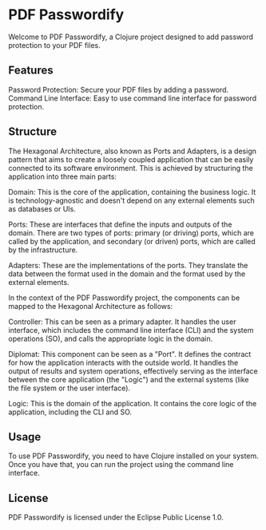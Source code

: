 # PDF Passwordify
Welcome to PDF Passwordify, a Clojure project designed to add password protection to your PDF files.

## Features
Password Protection: Secure your PDF files by adding a password.
Command Line Interface: Easy to use command line interface for password protection.
## Structure
The Hexagonal Architecture, also known as Ports and Adapters, is a design pattern that aims to create a loosely coupled application that can be easily connected to its software environment. This is achieved by structuring the application into three main parts:

Domain: This is the core of the application, containing the business logic. It is technology-agnostic and doesn't depend on any external elements such as databases or UIs.

Ports: These are interfaces that define the inputs and outputs of the domain. There are two types of ports: primary (or driving) ports, which are called by the application, and secondary (or driven) ports, which are called by the infrastructure.

Adapters: These are the implementations of the ports. They translate the data between the format used in the domain and the format used by the external elements.

In the context of the PDF Passwordify project, the components can be mapped to the Hexagonal Architecture as follows:

Controller: This can be seen as a primary adapter. It handles the user interface, which includes the command line interface (CLI) and the system operations (SO), and calls the appropriate logic in the domain.

Diplomat: This component can be seen as a "Port". It defines the contract for how the application interacts with the outside world. It handles the output of results and system operations, effectively serving as the interface between the core application (the "Logic") and the external systems (like the file system or the user interface).

Logic: This is the domain of the application. It contains the core logic of the application, including the CLI and SO.
## Usage
To use PDF Passwordify, you need to have Clojure installed on your system. Once you have that, you can run the project using the command line interface.

## License
PDF Passwordify is licensed under the Eclipse Public License 1.0.
